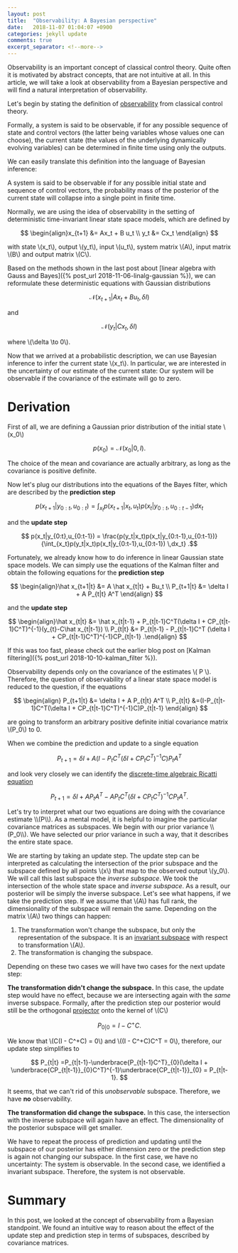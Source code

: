 ```yaml
---
layout: post
title:  "Observability: A Bayesian perspective"
date:   2018-11-07 01:04:07 +0900
categories: jekyll update
comments: true
excerpt_separator: <!--more-->
---
```

Observability is an important concept of classical control theory. Quite often it is motivated by abstract concepts, that are not intuitive at all. In this article, we will take a look at observability from a Bayesian perspective and will find a natural interpretation of observability.
<!--more-->
<script src="https://d3js.org/d3.v5.min.js" charset="utf-8"></script>
<script type="text/javascript" async src="https://cdn.mathjax.org/mathjax/latest/MathJax.js?config=TeX-AMS-MML_SVG"></script>
  <script src="https://cdn.plot.ly/plotly-latest.min.js"></script>


Let's begin by stating the definition of [observability](https://en.wikipedia.org/wiki/Observability) from classical control theory.
<div class="important_box">
  Formally, a system is said to be observable, if for any possible sequence of state and control vectors (the latter being variables whose values one can choose), the current state (the values of the underlying dynamically evolving variables) can be determined in finite time using only the outputs.
</div>

We can easily translate this definition into the language of Bayesian inference:

<div class="important_box">
  A system is said to be observable if for any possible initial state and sequence of control vectors, the probability mass of the posterior of the current state will collapse into a single point in finite time.
</div>

Normally, we are using the idea of observability in the setting of deterministic time-invariant linear state space models, which are defined by


$$ \begin{align}x_{t+1} &= Ax_t + B u_t \\ 
y_t &= Cx_t  \end{align} $$

with state \\(x_t\\), output \\(y_t\\), input \\(u_t\\), system matrix \\(A\\), input matrix \\(B\\) and output matrix \\(C\\).

Based on the methods shown in the last post about [linear algebra with Gauss and Bayes]({% post_url 2018-11-06-linalg-gaussian %}), we can reformulate these deterministic equations with Gaussian distributions


$$ \mathcal{N}(x_{t+1}|Ax_t + Bu_t, \delta I) $$

and 

$$ \mathcal{N}(y_t|Cx_t, \delta I) $$

where \\(\delta \to 0\\). 

Now that we arrived at a probabilistic description, we can use Bayesian inference to infer the current state \\(x_t\\). In particular, we are interested in the uncertainty of our estimate of the current state: Our system will be observable if the covariance of the estimate will go to zero. 

# Derivation

First of all, we are defining a Gaussian prior distribution of the initial state \\(x_0\\)

$$ p(x_0) = \mathcal{N}(x_0|0,I). $$

The choice of the mean and covariance are actually arbitrary, as long as the covariance is positive definite.

Now let's plug our distributions into the equations of the Bayes filter, which are described by the **prediction step**

$$ p(x_{t+1}|y_{0:t},u_{0:t}) = \int_{x_{t}} p(x_{t+1}|x_{t}, u_{t})p(x_{t}|y_{0:t},u_{0:t-1}) dx_{t} $$

and the **update step**

$$ p(x_t|y_{0:t},u_{0:t-1}) = \frac{p(y_t|x_t)p(x_t|y_{0:t-1},u_{0:t-1})}{\int_{x_t}p(y_t|x_t)p(x_t|y_{0:t-1},u_{0:t-1}) \,dx_t} .$$


Fortunately, we already know how to do inference in linear Gaussian state space models. We can simply use the equations of the Kalman filter and obtain the following equations for the **prediction step**

$$ \begin{align}\hat x_{t+1|t} &=  A \hat x_{t|t} + Bu_t \\ 
P_{t+1|t} &= \delta I + A P_{t|t} A^T  \end{align} $$


and the **update step**


$$ \begin{align}\hat x_{t|t} &= \hat x_{t|t-1} + P_{t|t-1}C^T(\delta I + CP_{t|t-1}C^T)^{-1}(y_{t}-C\hat x_{t|t-1}) \\ 
P_{t|t} &= P_{t|t-1} - P_{t|t-1}C^T (\delta I + CP_{t|t-1}C^T)^{-1}CP_{t|t-1} .\end{align} $$

If this was too fast, please check out the earlier blog post on [Kalman filtering]({% post_url 2018-10-10-kalman_filter %}). 

Observability depends only on the covariance of the estimates \\( P \\). Therefore, the question of observability of a linear state space model is reduced to the question, if the equations 

$$ \begin{align}
P_{t+1|t} &= \delta I + A P_{t|t} A^T \\ 
P_{t|t} &=(I-P_{t|t-1}C^T(\delta I + CP_{t|t-1}C^T)^{-1}C)P_{t|t-1}  
\end{align} $$

are going to transform an arbitrary positive definite initial covariance matrix \\(P_0\\) to 0. 
<div class="extra_box" markdown="1">
When we combine the prediction and update to a single equation

$$  P_{t+1} = \delta I + A (I-P_{t}C^T(\delta I + CP_{t}C^T)^{-1}C)P_{t} A^T $$

and look very closely we can identify the [discrete-time algebraic Ricatti equation](https://en.wikipedia.org/wiki/Algebraic_Riccati_equation#Context_of_the_discrete-time_algebraic_Riccati_equation)

$$  P_{t+1} = \delta I + AP_{t} A^T  - AP_{t}C^T(\delta I + CP_{t}C^T)^{-1}CP_{t} A^T. $$

</div>
Let's try to interpret what our two equations are doing with the covariance estimate \\(P\\). As a mental model, it is helpful to imagine the particular covariance matrices as subspaces.
We begin with our prior variance \\(P_0\\). We have selected our prior variance in such a way, that it describes the entire state space. 

We are starting by taking an update step. The update step can be interpreted as calculating the intersection of the prior subspace and the subspace defined by all points \\(x\\) that map to the observed output \\(y_0\\). We will call this last subspace the _inverse subspace_.
We took the intersection of the whole state space and _inverse subspace_. As a result, our posterior will be simply the inverse subspace.
Let's see what happens, if we take the prediction step. If we assume that \\(A\\) has full rank, the dimensionality of the subspace will remain the same. Depending on the matrix \\(A\\) two things can happen:

1. The transformation won't change the subspace, but only the representation of the subspace. It is an [invariant subspace](https://en.wikipedia.org/wiki/Invariant_subspace) with respect to transformation \\(A\\).
2. The transformation is changing the subspace.

Depending on these two cases we will have two cases for the next update step:

**The transformation didn't change the subspace.** In this case, the update step would have no effect, because we are intersecting again with the _same_ inverse subspace. Formally, after the prediction step our posterior would still be the orthogonal [projector](https://en.wikipedia.org/wiki/Moore%E2%80%93Penrose_inverse#Projectors) onto the kernel of \\(C\\)

$$ P_{0|0} = I - C^+C. $$

We know that \\(C(I - C^+C) = 0\\) and \\((I - C^+C)C^T = 0\\), therefore, our update step simplifies to

$$ P_{t|t} =P_{t|t-1}-\underbrace{P_{t|t-1}C^T}_{0}(\delta I + \underbrace{CP_{t|t-1}}_{0}C^T)^{-1}\underbrace{CP_{t|t-1}}_{0} =  P_{t|t-1}.  $$

It seems, that we can't rid of this _unobservable_ subspace. Therefore, we have **no** observability. 

**The transformation did change the subspace.** In this case, the intersection with the inverse subspace will again have an effect. The dimensionality of the posterior subspace will get smaller. 

We have to repeat the process of prediction and updating until the subspace of our posterior has either dimension zero or the prediction step is again not changing our subspace.
In the first case, we have no uncertainty: The system is observable. In the second case, we identified a invariant subspace. Therefore, the system is not observable. 

# Summary

In this post, we looked at the concept of observability from a Bayesian standpoint. We found an intuitive way to reason about the effect of the update step and prediction step in terms of subspaces, described by covariance matrices.

